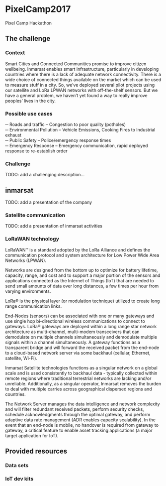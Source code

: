 # PixelCamp2017
Pixel Camp Hackathon

## The challenge

### Context

Smart Cities and Connected Communities promise to improve citizen wellbeing. Inmarsat enables smart infrastructure, particularly in developing countries where there is a lack of adequate network connectivity. There is a wide choice of connected things available on the market which can be used to measure stuff in a city. So, we’ve deployed several pilot projects using our satellite and LoRa LPWAN networks with off-the-shelf sensors. But we have a general problem, we haven’t yet found a way to really improve peoples’ lives in the city.

### Possible use cases

  ─	Roads and traffic – Congestion to poor quality (potholes)  
  ─	Environmental Pollution – Vehicle Emissions, Cooking Fires to Industrial exhaust  
  ─	Public Safety – Police/emergency response times  
  ─	Emergency Response – Emergency communication, rapid deployed response to re-establish order  

### Challenge

TODO: add a challenging description...

## inmarsat

TODO: add a presentation of the company

### Satellite communication

TODO: add a presentation of inmarsat activities

### LoRaWAN technology

LoRaWAN™ is a standard adopted by the LoRa Alliance and defines the communication protocol and system architecture for Low Power Wide Area Networks (LPWAN). 

 

Networks are designed from the bottom up to optimize for battery lifetime, capacity, range, and cost and to support a major portion of the sensors and applications connected as the Internet of Things (IoT) that are needed to send small amounts of data over long distances, a few times per hour from varying environments.

LoRa® is the physical layer (or modulation technique) utilized to create long range communication links.

End-Nodes (sensors) can be associated with one or many gateways and use single hop bi-directional wireless communications to connect to gateways.
LoRa® gateways are deployed within a long range star network architecture as multi-channel, multi-modem transceivers that can demodulate on multiple channels simultaneously and demodulate multiple signals within a channel simultaneously. A gateway functions as a transparent bridge and will forward the received packet from the end-node to a cloud-based network server via some backhaul (cellular, Ethernet, satellite, Wi-Fi).

Inmarsat Satellite technologies functions as a singular network on a global scale and is used consistently to backhaul data - typically collected within remote regions where traditional terrestrial networks are lacking and/or unreliable. Additionally, as a singular operator, Inmarsat removes the burden to deal with multiple carries across geographical dispersed regions and countries.

The Network Server manages the data intelligence and network complexity and will filter redundant received packets, perform security checks, schedule acknowledgments through the optimal gateway, and perform adaptive data rate management (ADR enables capacity scalability). In the event that an end-node is mobile, no handover is required from gateway to gateway, a critical feature to enable asset tracking applications (a major target application for IoT).

## Provided resources

### Data sets


### IoT dev kits

